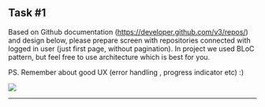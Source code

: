 ## Task #1
Based on Github documentation (https://developer.github.com/v3/repos/) and design below, please prepare screen with repositories connected with logged in user (just first page, without pagination).
In project we used BLoC pattern, but feel free to use architecture which is best for you.

PS. Remember about good UX (error handling , progress indicator etc) :)   

![](design_repositories.png)

* * *
